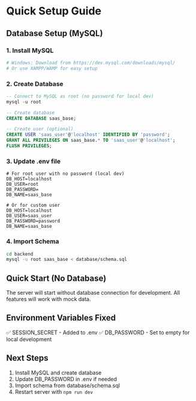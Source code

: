 # Quick Setup Guide

## Database Setup (MySQL)

### 1. Install MySQL
```bash
# Windows: Download from https://dev.mysql.com/downloads/mysql/
# Or use XAMPP/WAMP for easy setup
```

### 2. Create Database
```sql
-- Connect to MySQL as root (no password for local dev)
mysql -u root

-- Create database
CREATE DATABASE saas_base;

-- Create user (optional)
CREATE USER 'saas_user'@'localhost' IDENTIFIED BY 'password';
GRANT ALL PRIVILEGES ON saas_base.* TO 'saas_user'@'localhost';
FLUSH PRIVILEGES;
```

### 3. Update .env file
```env
# For root user with no password (local dev)
DB_HOST=localhost
DB_USER=root
DB_PASSWORD=
DB_NAME=saas_base

# Or for custom user
DB_HOST=localhost
DB_USER=saas_user
DB_PASSWORD=password
DB_NAME=saas_base
```

### 4. Import Schema
```bash
cd backend
mysql -u root saas_base < database/schema.sql
```

## Quick Start (No Database)
The server will start without database connection for development. All features will work with mock data.

## Environment Variables Fixed
✅ SESSION_SECRET - Added to .env
✅ DB_PASSWORD - Set to empty for local development

## Next Steps
1. Install MySQL and create database
2. Update DB_PASSWORD in .env if needed
3. Import schema from database/schema.sql
4. Restart server with `npm run dev`
